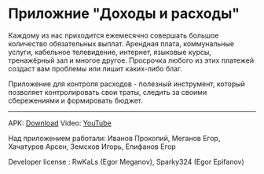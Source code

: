 **Приложние "Доходы и расходы"**
==========

Каждому из нас приходится ежемесячно совершать большое количество обязательных выплат. 
Арендная плата, коммунальные услуги, кабельное телевидение, интернет, языковые курсы, тренажёрный зал и многое другое. 
Просрочка любого из этих платежей создаст вам проблемы или лишит каких-либо благ.

Приложение для контроля расходов - полезный инструмент, который позволяет контролировать свои траты, следить за своими сбережениями и формировать бюджет.
___
APK: [Download](https://drive.google.com/file/d/1mvVxbcgpO1_T99aRULs7wWXk3i4Ukhmr/view?usp=sharing)
Video: [YouTube](https://m.youtube.com/watch?v=kh58jBEOu3k&feature=youtu.be)

Над приложением работали: Иванов Прокопий, Меганов Егор, Хачатуров Арсен, Земсков Игорь, Епифанов Егор

Developer license : RwKaLs (Egor Meganov), Sparky324 (Egor Epifanov)
